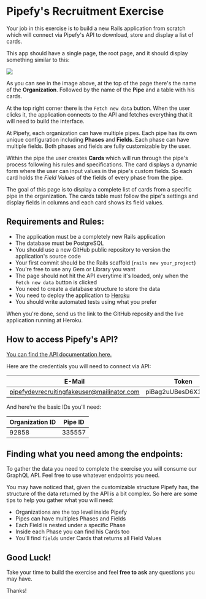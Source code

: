 # Pipefy's Recruitment Exercise

Your job in this exercise is to build a new Rails application from scratch which will connect via Pipefy's API to download, store and display a list of cards.

This app should have a single page, the root page, and it should display something similar to this:

![](https://raw.githubusercontent.com/pipefy/RecruitmentExercise/master/exercise_page_output_example.png)

As you can see in the image above, at the top of the page there's the name of the **Organization**. Followed by the name of the **Pipe** and a table with his cards.

At the top right corner there is the `Fetch new data` button. When the user clicks it, the application connects to the API and fetches everything that it will need to build the interface.

At Pipefy, each organization can have multiple pipes. Each pipe has its own unique configuration including **Phases** and **Fields**. Each phase can have multiple fields. Both phases and fields are fully customizable by the user.

Within the pipe the user creates **Cards** which will run through the pipe's process following his rules and specifications. The card displays a dynamic form where the user can input values in the pipe's custom fields. So each card holds the *Field Values* of the fields of every phase from the pipe.

The goal of this page is to display a complete list of cards from a specific pipe in the organization. The cards table must follow the pipe's settings and display fields in columns and each card shows its field values.

## Requirements and Rules:

* The application must be a completely new Rails application
* The database must be PostgreSQL
* You should use a new GitHub public repository to version the application's source code
* Your first commit should be the Rails scaffold (`rails new your_project`)
* You're free to use any Gem or Library you want
* The page should not hit the API everytime it's loaded, only when the `Fetch new data` button is clicked
* You need to create a database structure to store the data
* You need to deploy the application to [Heroku](www.heroku.com)
* You should write automated tests using what you prefer

When you're done, send us the link to the GitHub reposity and the live application running at Heroku.

## How to access Pipefy's API?

[You can find the API documentation here.](https://pipefy.docs.apiary.io/)

Here are the credentials you will need to connect via API:

| E-Mail                                     | Token                |
|--------------------------------------------|----------------------|
| pipefydevrecruitingfakeuser@mailinator.com | piBag2uUBesD6X1q78FR |

And here're the basic IDs you'll need:

| Organization ID | Pipe ID |
|-----------------|---------|
| 92858           | 335557  |

## Finding what you need among the endpoints:

To gather the data you need to complete the exercise you will consume our GraphQL API. Feel free to use whatever endpoints you need.

You may have noticed that, given the customizable structure Pipefy has, the structure of the data returned by the API is a bit complex. So here are some tips to help you gather what you will need:

* Organizations are the top level inside Pipefy
* Pipes can have multiples Phases and Fields
* Each Field is nested under a specific Phase
* Inside each Phase you can find his Cards too
* You'll find `fields` under Cards that returns all Field Values


## Good Luck!

Take your time to build the exercise and feel **free to ask** any questions you may have.

Thanks!
